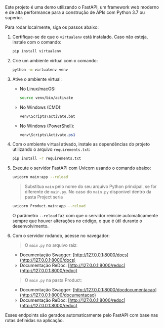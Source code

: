 Este projeto é uma demo utilizando o FastAPI, um framework web moderno e de alta performance para a construção de APIs com Python 3.7 ou superior.

Para rodar localmente, siga os passos abaixo:

1. Certifique-se de que o `virtualenv` está instalado. Caso não esteja, instale com o comando:

   ```bash
   pip install virtualenv
   ```

2. Crie um ambiente virtual com o comando:

   ```bash
   python -m virtualenv venv
   ```

3. Ative o ambiente virtual:

   - No Linux/macOS:

     ```bash
     source venv/bin/activate
     ```

   - No Windows (CMD):

     ```cmd
     venv\Scripts\activate.bat
     ```

   - No Windows (PowerShell):

     ```powershell
     venv\Scripts\Activate.ps1
     ```

4. Com o ambiente virtual ativado, instale as dependências do projeto utilizando o arquivo `requirements.txt`:

   ```bash
   pip install -r requirements.txt
   ```

5. Execute o servidor FastAPI com Uvicorn usando o comando abaixo:

   ```bash
   uvicorn main:app --reload
   ```

   > Substitua `main` pelo nome do seu arquivo Python principal, se for diferente de `main.py`. No caso do `main.py` disponivel dentro da pasta Project seria

     ```bash
   uvicorn Product.main:app --reload
   ```


   O parâmetro `--reload` faz com que o servidor reinicie automaticamente sempre que houver alterações no código, o que é útil durante o desenvolvimento.

6. Com o servidor rodando, acesse no navegador:

    > O `main.py` no arquivo raiz:
   - Documentação Swagger: [http://127.0.0.1:8000/docs](http://127.0.0.1:8000/docs)
   - Documentação ReDoc: [http://127.0.0.1:8000/redoc](http://127.0.0.1:8000/redoc)

   > O `main.py` na pasta Product:
   - Documentação Swagger: [http://127.0.0.1:8000/docdocumentacao](http://127.0.0.1:8000/documentacao)
   - Documentação ReDoc: [http://127.0.0.1:8000/redoc](http://127.0.0.1:8000/redoc)

Esses endpoints são gerados automaticamente pelo FastAPI com base nas rotas definidas na aplicação.

